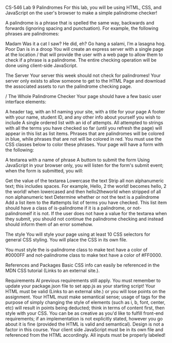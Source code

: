 CS-546 Lab 9
Palindromes
For this lab, you will be using HTML, CSS, and JavaScript on the user's browser to make a simple palindrome checker!

A palindrome is a phrase that is spelled the same way, backwards and forwards (ignoring spacing and punctuation). For example, the following phrases are palindromes:

Madam
Was it a cat I saw?
He did, eh?
Go hang a salami, I’m a lasagna hog.
Poor Dan is in a droop
You will create an express server with a single page at the location / that will provide the user with a web page to allow them to check if a phrase is a palindrome. The entire checking operation will be done using client-side JavaScript.

The Server
Your server this week should not check for palindromes! Your server only exists to allow someone to get to the HTML Page and download the associated assets to run the palindrome checking page.

/ The Whole Palindrome Checker
Your page should have a few basic user interface elements:

A header tag, with an h1 naming your site, with a title for your page
A footer with your name, student ID, and any other info about yourself you wish to include
A single ordered list with an id of attempts. All attempted to strings with all the terms you have checked so far (until you refresh the page) will appear in this list as list items. Phrases that are palindromes will be colored in blue, while phrases that are not will be colored in red. You must use the CSS classes below to color these phrases.
Your page will have a form with the following:

A textarea with a name of phrase
A buttom to submit the form
Using JavaScript in your browser only, you will listen for the form's submit event; when the form is submitted, you will:

Get the value of the textarea
Lowercase the text
Strip all non alphanumeric text; this includes spaces. For example, Hello, 2 the world! becomes hello, 2 the world! when lowercased and then hello2theworld when stripped of all non alphanumeric text
Determine whether or not the text is a palindrome
Add a list item to the #attempts list of terms you have checked. This list item should have a class of is-palindrome if it is a palindrome, or not-palindromeif it is not.
If the user does not have a value for the textarea when they submit, you should not continue the palindrome checking and instead should inform them of an error somehow.

The style
You will style your page using at least 10 CSS selectors for general CSS styling. You will place the CSS in its own file.

You must style the is-palindrome class to make text have a color of #0000FF and not-palindrome class to make text have a color of #FF0000.

References and Packages
Basic CSS info can easily be referenced in the MDN CSS tutorial (Links to an external site.).

Requirements
Al previous requirements still apply.
You must remember to update your package.json file to set app.js as your starting script!
Your HTML must be valid (Links to an external site.) or you will lose points on the assignment.
Your HTML must make semantical sense; usage of tags for the purpose of simply changing the style of elements (such as i, b, font, center, etc) will result in points being deducted; think in terms of content first, then style with your CSS.
You can be as creative as you'd like to fulfill front-end requirements; if an implementation is not explicitly stated, however you go about it is fine (provided the HTML is valid and semantical). Design is not a factor in this course.
Your client side JavaScript must be in its own file and referenced from the HTML accordingly.
All inputs must be properly labeled!